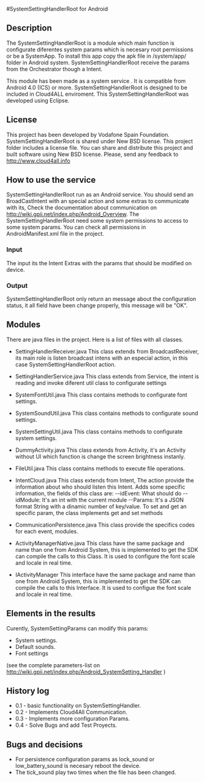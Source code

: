 #SystemSettingHandlerRoot for Android

## Description
The SystemSettingHandlerRoot is a module which main function is configurate diferentes system params which is necesary root permissions or be a SystemApp.
To install this app copy the apk file in /system/app/ folder in Android system.
SystemSettingHandlerRoot receive the params from the Orchestrator though a Intent.

This module has been made as a system service . It is compatible from Android 4.0 (ICS) or more.
SystemSettingHandlerRoot is designed to be included in Cloud4ALL enviroment.
This SystemSettingHandlerRoot was developed using Eclipse. 

## License
This project has been developed by Vodafone Spain Foundation.
SystemSettingHandlerRoot is shared under New BSD license. This project folder includes a license file.
You can share and distribute this project and built software using New BSD license.
Please, send any feedback to http://www.cloud4all.info

## How to use the service
SystemSettingHandlerRoot run as an  Android service. You should send an BroadCastIntent with an special action and some extras to communicate with its, Check the documentation about communication on http://wiki.gpii.net/index.php/Android_Overview.
The SystemSettingHandlerRoot need some system permissions to access to some system params.
You can check all permissions in AndroidManifest.xml file in the project.

### Input
The input its the Intent Extras with the params that should be modified on device.

### Output
SystemSettingHandlerRoot only return an message about the configuration status, it all field have been change properly, this message will be "OK".

## Modules
There are java files in the project. Here is a list of files with all classes. 
- SettingHandlerReceiver.java
This class extends from BroadcastReceiver, its main role is listen broadcast intens with an especial action, in this case SystemSettingHandlerRoot action.	

- SettingHandlerService.java
This class extends from Service, the intent is reading and invoke diferent util class to configurate settings

- SystemFontUtil.java
This class contains methods to configurate font settings. 

- SystemSoundUtil.java
This class contains methods to configurate sound settings. 

- SystemSettingUtil.java
This class contains methods to configurate system settings. 

- DummyActivity.java
This class extends from Activity, it's an Activity without UI which function is change the screen brightness instanly.

- FileUtil.java
This class contains methods to execute file operations.

- IntentCloud.java
This class extends from Intent, The action provide the information about who should listen this Intent. Adds some specific information, the fields of this class are:
	--idEvent: What should do
	--idModule: It's an int with the current module
	--Params: It's a  JSON format String with a dinamic number of key/value. To set and get an specific param, the class implements get and set methods

- CommunicationPersistence.java
This class provide the specifics codes for each event, modules.

- ActivityManagerNative.java
This class have the same package and name than one from Android System, this is implemented to get the SDK can compile the calls to this Class. 
It is used to configure the font scale and locale in real time.

- IActivityManager
This interface have the same package and name than one from Android System, this is implemented to get the SDK can compile the calls to this Interface. 
It is used to configue the font scale and locale in real time.

## Elements in the results
Curently, SystemSettingParams can modify this params:
- System settings.
- Default sounds.
- Font settings

(see the complete parameters-list on http://wiki.gpii.net/index.php/Android_SystemSetting_Handler )


## History log
- 0.1 - basic functionality on SystemSettingHandler.
- 0.2 - Implements Cloud4All Communication.
- 0.3 - Implements more configuration Params.
- 0.4 - Solve Bugs and add Test Proyects.

## Bugs and decisions
- For persistence configuration params as lock_sound or low_battery_sound is necesary reboot the device.
- The tick_sound play two times when the file has been changed.


